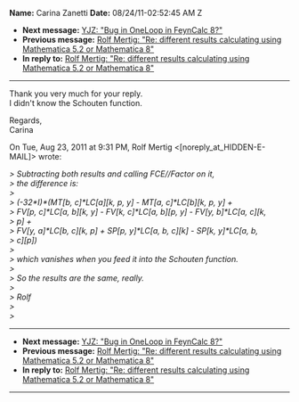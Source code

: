 **Name:** Carina Zanetti
**Date:** 08/24/11-02:52:45 AM Z

  - **Next message:** [YJZ: "Bug in OneLoop in FeynCalc 8?"](0663.html)
  - **Previous message:** [Rolf Mertig: "Re: different results
    calculating using Mathematica 5.2 or Mathematica 8"](0661.html)
  - **In reply to:** [Rolf Mertig: "Re: different results calculating
    using Mathematica 5.2 or Mathematica 8"](0661.html)

-----

Thank you very much for your reply.  
I didn't know the Schouten function.  

Regards,  
Carina  

On Tue, Aug 23, 2011 at 9:31 PM, Rolf Mertig
\<[noreply_at_HIDDEN-E-MAIL]\>
wrote:  

*\> Subtracting both results and calling FCE//Factor on it,*  
*\> the difference is:*  
*\>*  
*\> (-32\*I)\*(MT[b, c]\*LC[a][k, p, y] -
MT[a, c]\*LC[b][k, p, y] +*  
*\> FV[p, c]\*LC[a, b][k, y] - FV[k,
c]\*LC[a, b][p, y] - FV[y, b]\*LC[a,
c][k,*  
*\> p] +*  
*\> FV[y, a]\*LC[b, c][k, p] + SP[p,
y]\*LC[a, b, c][k] - SP[k, y]\*LC[a,
b,*  
*\> c][p])*  
*\>*  
*\> which vanishes when you feed it into the Schouten function.*  
*\>*  
*\> So the results are the same, really.*  
*\>*  
*\> Rolf*  
*\>*  
*\>*  

-----

  - **Next message:** [YJZ: "Bug in OneLoop in FeynCalc 8?"](0663.html)
  - **Previous message:** [Rolf Mertig: "Re: different results
    calculating using Mathematica 5.2 or Mathematica 8"](0661.html)
  - **In reply to:** [Rolf Mertig: "Re: different results calculating
    using Mathematica 5.2 or Mathematica 8"](0661.html)

-----

